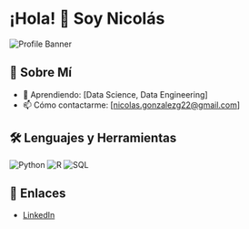 # ¡Hola! 👋 Soy Nicolás

![Profile Banner](https://i.imgur.com/lLm46e2.png)


## 🚀 Sobre Mí

- 🌱 Aprendiendo: [Data Science, Data Engineering]
- 📫 Cómo contactarme: [nicolas.gonzalezg22@gmail.com]

## 🛠️ Lenguajes y Herramientas
![Python](https://img.shields.io/badge/-Python-333333?style=flat&logo=python)
![R](https://img.shields.io/badge/-R-333333?style=flat&logo=r)
![SQL](https://img.shields.io/badge/-SQL-333333?style=flat&logo=sql)

## 🔗 Enlaces
- [LinkedIn](www.linkedin.com/in/nicolasgonzalezguignet)
